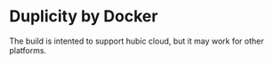 # Duplicity by Docker

The build is intented to support hubic cloud, but it may work for other platforms.
